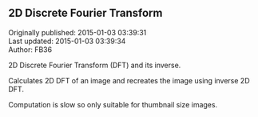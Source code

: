 ## 2D Discrete Fourier Transform  
Originally published: 2015-01-03 03:39:31  
Last updated: 2015-01-03 03:39:34  
Author: FB36   
  
2D Discrete Fourier Transform (DFT) and its inverse.

Calculates 2D DFT of an image and recreates the image using inverse 2D DFT.

Computation is slow so only suitable for thumbnail size images.